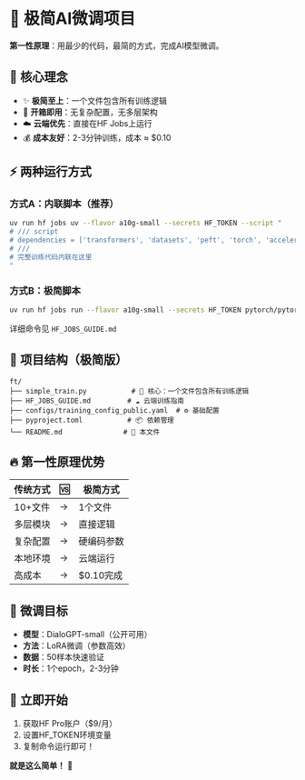 # 🚀 极简AI微调项目

**第一性原理**：用最少的代码，最简的方式，完成AI模型微调。

## 🎯 核心理念

- ✨ **极简至上**：一个文件包含所有训练逻辑
- 🚀 **开箱即用**：无复杂配置，无多层架构
- ☁️ **云端优先**：直接在HF Jobs上运行
- 💰 **成本友好**：2-3分钟训练，成本 ≈ $0.10

## ⚡ 两种运行方式

### 方式A：内联脚本（推荐）
```bash
uv run hf jobs uv --flavor a10g-small --secrets HF_TOKEN --script "
# /// script  
# dependencies = ['transformers', 'datasets', 'peft', 'torch', 'accelerate']
# ///
# 完整训练代码内联在这里
"
```

### 方式B：极简脚本
```bash
uv run hf jobs run --flavor a10g-small --secrets HF_TOKEN pytorch/pytorch:2.6.0-cuda12.4-cudnn9-devel -- bash -c "git clone https://github.com/layue13/ft.git && cd ft && python simple_train.py"
```

详细命令见 `HF_JOBS_GUIDE.md`

## 📁 项目结构（极简版）

```
ft/
├── simple_train.py           # 🎯 核心：一个文件包含所有训练逻辑  
├── HF_JOBS_GUIDE.md         # ☁️ 云端训练指南
├── configs/training_config_public.yaml  # ⚙️ 基础配置
├── pyproject.toml           # 📦 依赖管理
└── README.md               # 📖 本文件
```

## 🔥 第一性原理优势

| 传统方式 | 🆚 | 极简方式 |
|---------|---|---------|
| 10+文件 | → | 1个文件 |
| 多层模块 | → | 直接逻辑 |
| 复杂配置 | → | 硬编码参数 |
| 本地环境 | → | 云端运行 |
| 高成本 | → | $0.10完成 |

## 🎯 微调目标

- **模型**：DialoGPT-small（公开可用）
- **方法**：LoRA微调（参数高效）
- **数据**：50样本快速验证
- **时长**：1个epoch，2-3分钟

## 🚀 立即开始

1. 获取HF Pro账户（$9/月）
2. 设置HF_TOKEN环境变量  
3. 复制命令运行即可！

**就是这么简单！** 🎉